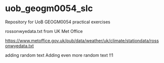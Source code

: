 # uob_geogm0054_slc

Repository for UoB GEOGM0054 practical exercises

rossonwyedata.txt from UK Met Office

https://www.metoffice.gov.uk/pub/data/weather/uk/climate/stationdata/rossonwyedata.txt

adding random text 
Adding even more random text !!1
